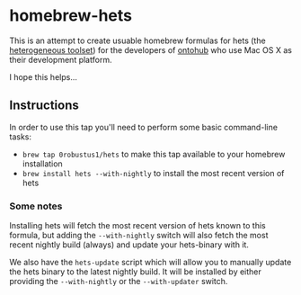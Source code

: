 # homebrew-hets

This is an attempt to create usuable homebrew formulas for hets (the [heterogeneous toolset][1])
for the developers of [ontohub][2] who use Mac OS X as their development platform.

I hope this helps...

## Instructions

In order to use this tap you'll need to perform some basic command-line tasks:

- `brew tap 0robustus1/hets` to make this tap available to your homebrew installation
- `brew install hets --with-nightly` to install the most recent version of hets

### Some notes

Installing hets will fetch the most recent version of hets known to this
formula, but adding the `--with-nightly` switch will also fetch the
most recent nightly build (always) and update your hets-binary with it.

We also have the `hets-update` script which will allow you to manually update the hets binary
to the latest nightly build. It will be installed by either providing the `--with-nightly`
or the `--with-updater` switch.

[1]: http://www.informatik.uni-bremen.de/agbkb/forschung/formal_methods/CoFI/hets/index_e.htm
[2]: https://github.com/ontohub/ontohub
